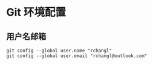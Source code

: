 # Git 环境配置

## 用户名邮箱

```shell
git config --global user.name "rchangl"
git config --global user.email "rchangl@outlook.com"
```
